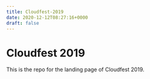 ```yaml
---
title: Cloudfest-2019
date: 2020-12-12T08:27:16+0000
draft: false
---
```

# Cloudfest 2019 

This is the repo for the landing page of Cloudfest 2019.
